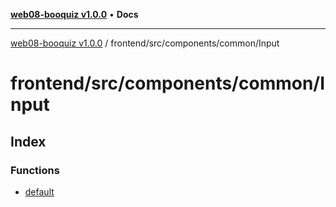 [**web08-booquiz v1.0.0**](../../../../../README.md) • **Docs**

***

[web08-booquiz v1.0.0](../../../../../modules.md) / frontend/src/components/common/Input

# frontend/src/components/common/Input

## Index

### Functions

- [default](functions/default.md)
